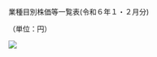 業種目別株価等一覧表(令和６年１・２月分)

（単位：円）

![](https://www.nta.go.jp/tmp/960d54f4-db96-4254-905c-92c7e782129e/images/0ab047aaad63905cd95c92da735e9add8ad663be673a784f6e4c0bf28a306619.jpg)
